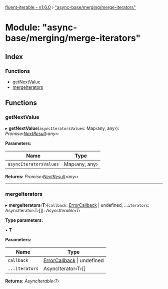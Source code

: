 [fluent-iterable - v1.6.0](../README.md) › ["async-base/merging/merge-iterators"](_async_base_merging_merge_iterators_.md)

# Module: "async-base/merging/merge-iterators"

## Index

### Functions

* [getNextValue](_async_base_merging_merge_iterators_.md#getnextvalue)
* [mergeIterators](_async_base_merging_merge_iterators_.md#mergeiterators)

## Functions

###  getNextValue

▸ **getNextValue**(`asyncIteratorsValues`: Map‹any, any›): *Promise‹[NextResult](../interfaces/_async_base_merging_merge_types_.nextresult.md)‹any››*

**Parameters:**

Name | Type |
------ | ------ |
`asyncIteratorsValues` | Map‹any, any› |

**Returns:** *Promise‹[NextResult](../interfaces/_async_base_merging_merge_types_.nextresult.md)‹any››*

___

###  mergeIterators

▸ **mergeIterators**‹**T**›(`callback`: [ErrorCallback](../interfaces/_types_base_.errorcallback.md) | undefined, ...`iterators`: AsyncIterator‹T›[]): *AsyncIterable‹T›*

**Type parameters:**

▪ **T**

**Parameters:**

Name | Type |
------ | ------ |
`callback` | [ErrorCallback](../interfaces/_types_base_.errorcallback.md) &#124; undefined |
`...iterators` | AsyncIterator‹T›[] |

**Returns:** *AsyncIterable‹T›*
